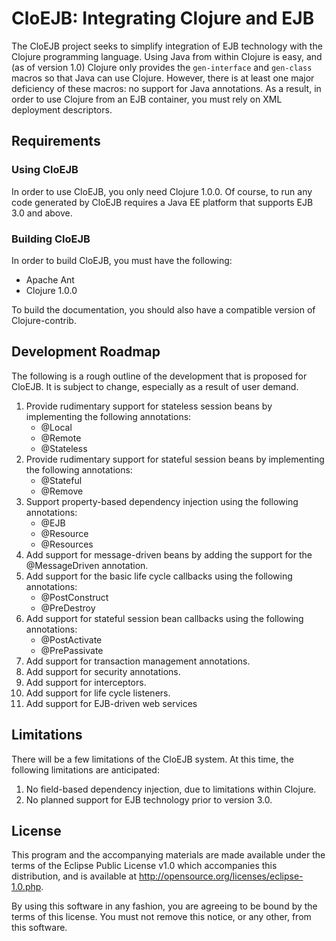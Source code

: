 CloEJB: Integrating Clojure and EJB
===================================

The CloEJB project seeks to simplify integration of EJB technology with the
Clojure programming language.  Using Java from within Clojure is easy, and (as
of version 1.0) Clojure only provides the `gen-interface` and `gen-class`
macros so that Java can use Clojure.  However, there is at least one major
deficiency of these macros: no support for Java annotations.  As a result, in
order to use Clojure from an EJB container, you must rely on XML deployment
descriptors.


Requirements
------------

### Using CloEJB

In order to use CloEJB, you only need Clojure 1.0.0.  Of course, to run any
code generated by CloEJB requires a Java EE platform that supports EJB 3.0 and
above.

### Building CloEJB

In order to build CloEJB, you must have the following:

* Apache Ant
* Clojure 1.0.0

To build the documentation, you should also have a compatible version of
Clojure-contrib.


Development Roadmap
-------------------

The following is a rough outline of the development that is proposed for
CloEJB.  It is subject to change, especially as a result of user demand.

1. Provide rudimentary support for stateless session beans by implementing the
   following annotations:
   * @Local
   * @Remote
   * @Stateless
2. Provide rudimentary support for stateful session beans by implementing the
   following annotations:
   * @Stateful
   * @Remove
3. Support property-based dependency injection using the following annotations:
   * @EJB
   * @Resource
   * @Resources
4. Add support for message-driven beans by adding the support for the
   @MessageDriven annotation.
5. Add support for the basic life cycle callbacks using the following
   annotations:
   * @PostConstruct
   * @PreDestroy
6. Add support for stateful session bean callbacks using the following
   annotations:
   * @PostActivate
   * @PrePassivate
7. Add support for transaction management annotations.
8. Add support for security annotations.
9. Add support for interceptors.
10. Add support for life cycle listeners.
11. Add support for EJB-driven web services


Limitations
-----------

There will be a few limitations of the CloEJB system.  At this time, the
following limitations are anticipated:

1. No field-based dependency injection, due to limitations within Clojure.
2. No planned support for EJB technology prior to version 3.0.


License
-------

This program and the accompanying materials are made available under the terms
of the Eclipse Public License v1.0 which accompanies this distribution, and is
available at http://opensource.org/licenses/eclipse-1.0.php.

By using this software in any fashion, you are agreeing to be bound by the
terms of this license.  You must not remove this notice, or any other, from
this software.

